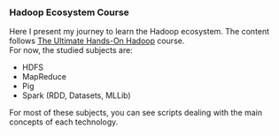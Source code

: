 <h3>Hadoop Ecosystem Course</h3>
<p>
Here I present my journey to learn the Hadoop ecosystem. The content follows <a href='https://www.udemy.com/course/the-ultimate-hands-on-hadoop-tame-your-big-data/'>The Ultimate Hands-On Hadoop</a> course.<br/>
For now, the studied subjects are:
<ul>
    <li>HDFS</li>
    <li>MapReduce</li>
    <li>Pig</li>
    <li>Spark (RDD, Datasets, MLLib)</li>
</ul>

For most of these subjects, you can see scripts dealing with the main concepts of each technology.

</p>

